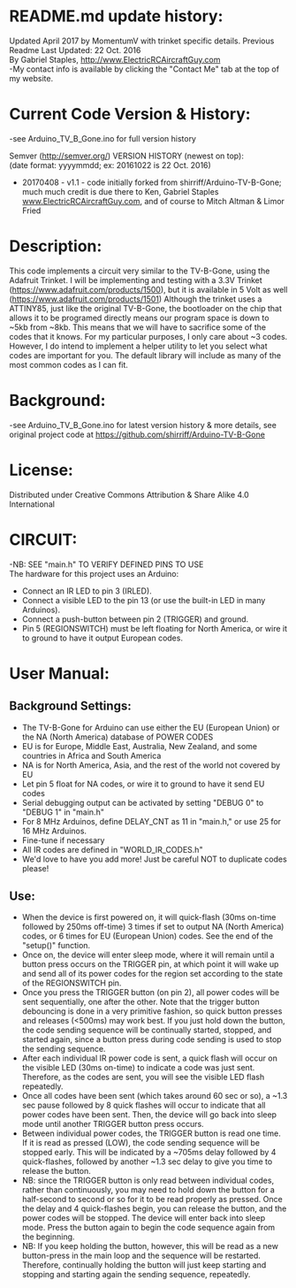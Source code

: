 # README.md update history:  
Updated April 2017 by MomentumV with trinket specific details.
Previous Readme Last Updated: 22 Oct. 2016  
By Gabriel Staples, http://www.ElectricRCAircraftGuy.com  
-My contact info is available by clicking the "Contact Me" tab at the top of my website.  

# Current Code Version & History:  
-see Arduino_TV_B_Gone.ino for full version history 

Semver (http://semver.org/) VERSION HISTORY (newest on top):  
(date format: yyyymmdd; ex: 20161022 is 22 Oct. 2016)
 - 20170408 - v1.1 - code initially forked from shirriff/Arduino-TV-B-Gone; much much credit is due there to Ken, Gabriel Staples www.ElectricRCAircraftGuy.com, and of course to Mitch Altman & Limor Fried  

# Description:  
This code implements a circuit very similar to the TV-B-Gone, using the Adafruit Trinket. I will be implementing and testing with a 3.3V Trinket (https://www.adafruit.com/products/1500), but it is available in 5 Volt as well (https://www.adafruit.com/products/1501)
Although the trinket uses a ATTINY85, just like the original TV-B-Gone, the bootloader on the chip that allows it to be programed directly means our program space is down to ~5kb from ~8kb. This means that we will have to sacrifice some of the codes that it knows.
For my particular purposes, I only care about ~3 codes. However, I do intend to implement a helper utility to let you select what codes are important for you.
The default library will include as many of the most common codes as I can fit.



# Background:
-see Arduino_TV_B_Gone.ino for latest version history & more details, see original project code at https://github.com/shirriff/Arduino-TV-B-Gone


# License:  
Distributed under Creative Commons Attribution & Share Alike 4.0 International

# CIRCUIT:  
-NB: SEE "main.h" TO VERIFY DEFINED PINS TO USE  
The hardware for this project uses an Arduino:  
 * Connect an IR LED to pin 3 (IRLED).  
 * Connect a visible LED to the pin 13 (or use the built-in LED in many Arduinos).  
 * Connect a push-button between pin 2 (TRIGGER) and ground.  
 * Pin 5 (REGIONSWITCH) must be left floating for North America, or wire it to ground to have it output European codes.  

# User Manual:  
## Background Settings:  
 * The TV-B-Gone for Arduino can use either the EU (European Union) or the NA (North America) database of POWER CODES  
 * EU is for Europe, Middle East, Australia, New Zealand, and some countries in Africa and South America  
 * NA is for North America, Asia, and the rest of the world not covered by EU  
 * Let pin 5 float for NA codes, or wire it to ground to have it send EU codes  
 * Serial debugging output can be activated by setting "DEBUG 0" to "DEBUG 1" in "main.h"  
 * For 8 MHz Arduinos, define DELAY_CNT as 11 in "main.h," or use 25 for 16 MHz Arduinos.
  * Fine-tune if necessary  
 * All IR codes are defined in "WORLD_IR_CODES.h"  
  * We'd love to have you add more! Just be careful NOT to duplicate codes please!  
  
## Use:  
 * When the device is first powered on, it will quick-flash (30ms on-time followed by 250ms off-time) 3 times if set to output NA (North America) codes, or 6 times for EU (European Union) codes. See the end of the "setup()" function.  
 * Once on, the device will enter sleep mode, where it will remain until a button press occurs on the TRIGGER pin, at which point it will wake up and send all of its power codes for the region set according to the state of the REGIONSWITCH pin.  
 * Once you press the TRIGGER button (on pin 2), all power codes will be sent sequentially, one after the other. Note that the trigger button debouncing is done in a very primitive fashion, so quick button presses and releases (<500ms) may work best. If you just hold down the button, the code sending sequence will be continually started, stopped, and started again, since a button press during code sending is used to stop the sending sequence.  
 * After each individual IR power code is sent, a quick flash will occur on the visible LED (30ms on-time) to indicate a code was just sent. Therefore, as the codes are sent, you will see the visible LED flash repeatedly.  
 * Once all codes have been sent (which takes around 60 sec or so), a ~1.3 sec pause followed by 8 quick flashes will occur to indicate that all power codes have been sent. Then, the device will go back into sleep mode until another TRIGGER button press occurs.  
 * Between individual power codes, the TRIGGER button is read one time. If it is read as pressed (LOW), the code sending sequence will be stopped early. This will be indicated by a ~705ms delay followed by 4 quick-flashes, followed by another ~1.3 sec delay to give you time to release the button.  
  * NB: since the TRIGGER button is only read between individual codes, rather than continuously, you may need to hold down the button for a half-second to second or so for it to be read properly as pressed. Once the delay and 4 quick-flashes begin, you can release the button, and the power codes will be stopped. The device will enter back into sleep mode. Press the button again to begin the code sequence again from the beginning.  
  * NB: If you keep holding the button, however, this will be read as a new button-press in the main loop and the sequence will be restarted. Therefore, continually holding the button will just keep starting and stopping and starting again the sending sequence, repeatedly.  



